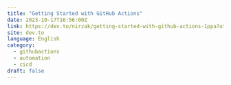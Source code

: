 ```yaml
---
title: "Getting Started with GitHub Actions"
date: 2023-10-17T16:56:00Z
link: https://dev.to/nirzak/getting-started-with-github-actions-1ppa?utm_medium=RSS&utm_source=news.12bit.vn
site: dev.to
language: English
category:
  - githubactions
  - automation
  - cicd
draft: false
---
```

